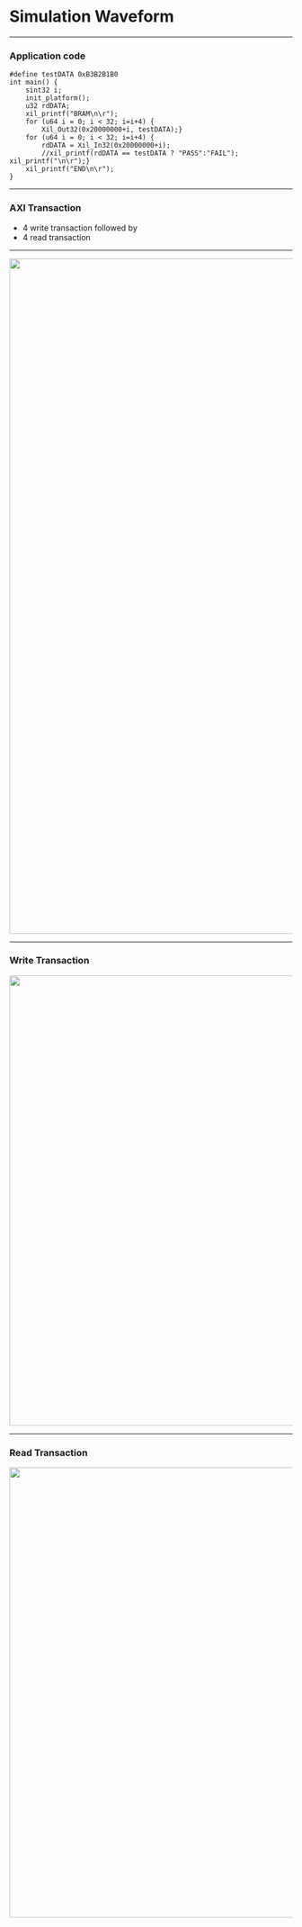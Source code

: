 # Simulation Waveform

---
### Application code
```
#define testDATA 0xB3B2B1B0
int main() {
    sint32 i;
    init_platform();
    u32 rdDATA;
    xil_printf("BRAM\n\r");
    for (u64 i = 0; i < 32; i=i+4) {
        Xil_Out32(0x20000000+i, testDATA);}
    for (u64 i = 0; i < 32; i=i+4) {
        rdDATA = Xil_In32(0x20000000+i);
        //xil_printf(rdDATA == testDATA ? "PASS":"FAIL"); xil_printf("\n\r");}
    xil_printf("END\n\r");
}
```

---
### AXI Transaction
* 4 write transaction followed by 
* 4 read transaction

---
<img src="https://github.com/user-attachments/assets/18d34b95-06fe-4a52-ba8f-78d1ce0e0b2a" width=1200>


 
---
### Write Transaction

<img src="https://github.com/user-attachments/assets/d8f8f926-49c4-41b2-a9b0-6f9adbf9c5d1" width=800>


---
### Read Transaction

<img src="https://github.com/user-attachments/assets/0a0066c1-2f6f-4ac7-82ad-f40bfac33592" width=800>
